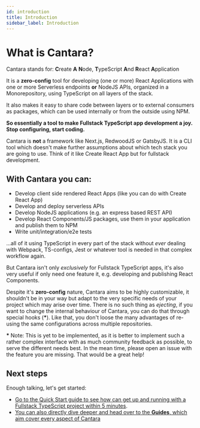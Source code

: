 ```yaml
---
id: introduction
title: Introduction
sidebar_label: Introduction
---
```


# What is Cantara?

Cantara stands for: **C**reate **A** **N**ode, **T**ypeScript **A**nd **R**eact **A**pplication

It is a **zero-config** tool for developing (one or more) React Applications with one or more Serverless endpoints **or** NodeJS APIs, organized in a Monorepository, using TypeScript on all layers of the stack.

It also makes it easy to share code between layers or to external consumers as packages, which can be used internally or from the outside using NPM.

**So essentially a tool to make Fullstack TypeScript app development a joy. Stop configuring, start coding.**

Cantara is **not** a framework like Next.js, RedwoodJS or GatsbyJS. It is a CLI tool which doesn't make further assumptions about which tech stack you are going to use. Think of it like Create React App but for fullstack development.

## With Cantara you can:

- Develop client side rendered React Apps (like you can do with Create React App)
- Develop and deploy serverless APIs
- Develop NodeJS applications (e.g. an express based REST API)
- Develop React Components/JS packages, use them in your application and publish them to NPM
- Write unit/integration/e2e tests

...all of it using TypeScript in every part of the stack without _ever_ dealing with Webpack, TS-configs, Jest or whatever tool is needed in that complex workflow again.

But Cantara isn't only _exclusively_ for Fullstack TypeScript apps, it's also very useful if only need one feature it, e.g. developing and publishing React Components.

Despite it's **zero-config** nature, Cantara aims to be highly customizable, it shouldn't be in your way but adapt to the very specific needs of your project which may arise over time. There is no such thing as _ejecting_, if you want to change the internal behaviour of Cantara, you can do that through special hooks (**\***). Like that, you don't loose the many advantages of re-using the same configurations across multiple repositories.

**\*** Note: This is yet to be implemented, as it is better to implement such a rather complex interface with as much community feedback as possible, to serve the different needs best. In the mean time, please open an issue with the feature you are missing. That would be a great help!

## Next steps

Enough talking, let's get started:

- [Go to the Quick Start guide to see how can get up and running with a Fullstack TypeScript project within 5 minutes](quick_start).
- [You can also directly dive deeper and head over to the **Guides**, which aim cover every aspect of Cantara](docs_intro)
